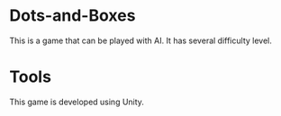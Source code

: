 # Dots-and-Boxes
This is a game that can be played with AI. It has several difficulty level. 
# Tools
This game is developed using Unity.
